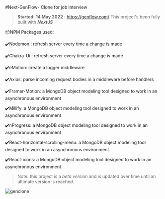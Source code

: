 #Next-GenFlow- Clone for job interview
> **Started**: **14 May 2022** : https://genflow.com/
This project's been fully built with ***NextJS***

<p>📦NPM Packages used:</p>
<p>✔️Nodemon : refresh server every time a change is made</p>
<p>✔️Chakra-Ui : refresh server every time a change is made</p>
<p>✔️eMotion: create a logger middleware</p>
<p>✔️Axios: parse incoming request bodies in a middleware before handlers</p>
<p>✔️Framer-Motion: a MongoDB object modeling tool designed to work in an asynchronous environment</p>
<p>✔️Millify: a MongoDB object modeling tool designed to work in an asynchronous environment</p>
<p>✔️nProgress: a MongoDB object modeling tool designed to work in an asynchronous environment</p>
<p>✔️React-horizontal-scrolling-menu: a MongoDB object modeling tool designed to work in an asynchronous environment</p>
<p>✔️React-icons: a MongoDB object modeling tool designed to work in an asynchronous environment</p>

> Note: this project is a *beta version* and is updated over time until an ultimate version is reached.




![genclone](https://user-images.githubusercontent.com/98230162/168657852-2e27c47c-c694-4365-bdf7-049d7b57c4b2.jpg)
